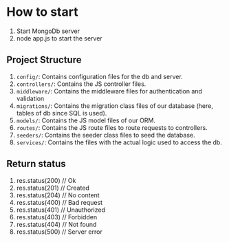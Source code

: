 # How to start
1. Start MongoDb server
2. node app.js to start the server

## Project Structure
1. `config/`: Contains configuration files for the db and server.
2. `controllers/`: Contains the JS controller files.
3. `middleware/`: Contains the middleware files for authentication and validation
4. `migrations/`: Contains the migration class files of our database (here, tables of db since SQL is used).
5. `models/`: Contains the JS model files of our ORM.
6. `routes/`: Contains the JS route files to route requests to controllers.
7. `seeders/`: Contains the seeder class files to seed the database.
8. `services/`: Contains the files with the actual logic used to access the db.

## Return status
1. res.status(200) // Ok
2. res.status(201) // Created
3. res.status(204) // No content
4. res.status(400) // Bad request
5. res.status(401) // Unauthorized
6. res.status(403) // Forbidden
7. res.status(404) // Not found
8. res.status(500) // Server error
